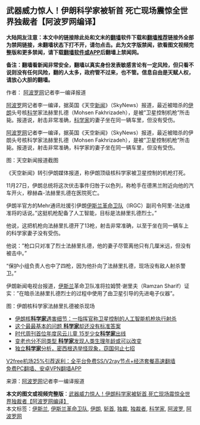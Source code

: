  <h2>武器威力惊人！伊朗科学家被斩首 死亡现场震惊全世界独裁者【阿波罗网编译】</h2> <p class="notice"><b>大陆网友注意：本文中的链接除此处和文末的<a href="https://github.com/bannedbook/fanqiang" >翻墙</a>软件下载和<a href="https://github.com/killgcd/justmysocks/blob/master/README.md">翻墙推荐</a>链接外全部为禁网链接，未翻墙状态下打不开，请勿点击。此为文字版禁闻，欲看图文视频完整版和更多禁闻，请下载<a href="https://github.com/bannedbook/fanqiang">翻墙软件或APP</a>后翻墙上禁闻网。</p><p>备注：翻墙看新闻非常安全，翻墙以真实身份发表敏感言论有一定风险，但只看不说则没有任何风险，翻的人太多，政府管不过来，也不管。信息自由是天赋人权，请放心大胆的翻墙。</b></p>  <div class="entry"> <p>作者： <span class='wp_keywordlink_affiliate'><a href="https://www.aboluowang.com/" title="阿波罗网" target="_blank">阿波罗网</a></span>记者李一编译报道</p> <p id="summary"><a href="https://www.bannedbook.org/bnews/tag/%E9%98%BF%E6%B3%A2%E7%BD%97/" class="st_tag internal_tag" rel="tag" title="标签 阿波罗 下的日志">阿波罗</a>网记者李一编译，据英国《天空<span class='wp_keywordlink_affiliate'><a href="https://www.bannedbook.org/" title="新闻">新闻</a></span>》（SkyNews）报道，最近被暗杀的<a href="https://www.bannedbook.org/bnews/tag/%e4%bc%8a%e6%9c%97/" class="st_tag internal_tag" rel="tag" title="标签 伊朗 下的日志">伊朗</a>头号核<span class='wp_keywordlink'><a href="https://www.bannedbook.org/forum11/topic309.html" title="禁片：“科学”的棍子" target="_blank">科学</a></span>家法赫里扎德（Mohsen Fakhrizadeh），是被&#8221;卫星控制机枪&#8221;所击毙。报道说，射击非常准确，<a href="https://www.bannedbook.org/bnews/tag/%e7%a7%91%e5%ad%a6%e5%ae%b6/" class="st_tag internal_tag" rel="tag" title="标签 科学家 下的日志">科学家</a>的妻子坐在同一辆车里，但没有受伤。</p> <p id="conimg"><a href="https://www.bannedbook.org/bnews/tag/%e9%98%bf%e6%b3%a2%e7%bd%97%e7%bd%91/" class="st_tag internal_tag" rel="tag" title="标签 阿波罗网 下的日志">阿波罗网</a>记者李一编译，据英国《天空新闻》（SkyNews）报道，最近被暗杀的伊朗头号核科学家法赫里扎德（Mohsen Fakhrizadeh），是被&#8221;卫星控制机枪&#8221;所击毙。报道说，射击非常准确，科学家的妻子坐在同一辆车里，但没有受伤。</p> <p>图：天空新闻报道截图</p>  <p>《天空新闻》转引伊朗媒体报道，称伊朗顶级核科学家被卫星控制的机枪打死。</p> <p>11月27日，伊朗总统将这次伏击事件归咎于以色列，称枪手在德黑兰附近向他的汽车开火，穆赫森-法赫里扎德在医院死亡。</p> <p>伊朗半官方的Mehr通讯社援引伊朗<a href="https://www.bannedbook.org/bnews/tag/%E4%BC%8A%E6%96%AF%E5%85%B0%E9%9D%A9%E5%91%BD%E5%8D%AB%E9%98%9F/" class="st_tag internal_tag" rel="tag" title="标签 伊斯兰革命卫队 下的日志">伊斯兰革命卫队</a>（IRGC）副司令阿里-法达维准将的话说。&#8221;这挺机枪配备了人工智能，目标是法赫里扎德烈士。&#8221;</p> <p>他说，这把机枪向法赫里扎德开了13枪，射击非常准确，以至于坐在同一辆车上的科学家妻子没有受伤。</p>  <p>他说：&#8221;枪口只对准了烈士法赫里扎德，他的妻子尽管离他只有几厘米远，但没有被击中。&#8221;</p> <p>&#8220;保护小组负责人也中了四枪，因为他扑向了法赫里扎德，现场没有敌人射杀警卫。&#8221;</p> <p>伊朗新闻电视台报道，<a href="https://www.bannedbook.org/bnews/tag/%e4%bc%8a%e6%96%af%e5%85%b0/" class="st_tag internal_tag" rel="tag" title="标签 伊斯兰 下的日志">伊斯兰</a>革命卫队准将拉姆赞·谢里夫（Ramzan Sharif）证实：&#8221;在暗杀法赫里扎德烈士的过程中使用了由卫星引导的先进电子仪器&#8221;。</p> <p>图：伊朗核科学家法赫里扎德被杀现场</p>  <ul class='op-related-articles' title='相关阅读'> <li><a href='https://www.bannedbook.org/bnews/worldnews/20201207/1443291.html' target='_blank'>伊朗核<b>科学家</b>遇害细节：一指挥官称卫星控制的人工智能机枪执行射杀</a></li> <li><a href='https://www.bannedbook.org/bnews/funmedia/20201205/1442659.html' target='_blank'>这个最最基本的问题 <b>科学家</b>却还没有标准答案</a></li> <li><a href='https://www.bannedbook.org/bnews/funmedia/20201205/1442606.html' target='_blank'>时代周刊首位年度风云儿童 15岁少女<b>科学家</b>出线</a></li> <li><a href='https://www.bannedbook.org/bnews/health/20201205/1442479.html' target='_blank'>变老也分不同类型 <b>科学家</b>发现人类生理年龄或可以改变</a></li> <li><a href='https://www.bannedbook.org/bnews/bannedvideo/20201205/1442306.html' target='_blank'>独立<b>科学家</b>分析，密西根选举怪现象，窃国何止七招</a></li> </ul> <p class="texttj"> <a href="https://www.bannedbook.org/forum23/topic22702.html" target="_blank">V2free机场25%引荐返利：全平台免费SS/V2ray节点+经济套餐高速翻墙</a><br/> <a href="https://github.com/bannedbook/fanqiang/wiki/%E7%A6%81%E9%97%BB%E7%BD%91%E5%AE%89%E5%8D%93%E7%BF%BB%E5%A2%99%E6%96%B0%E9%97%BBAPP" target="_blank">免费PC翻墙、安卓VPN翻墙APP</a></p><p> 来源：<a href="https://www.aboluowang.com/2020/1207/1531423.html" target="_blank">阿波罗网</a>记者李一编译报道 </p><a name='sharetosocial'></a>       <div><b>本文的图文或视频完整版</b>：<a href='https://www.bannedbook.org/bnews/cnnews/20201207/1443505.html'>武器威力惊人！伊朗科学家被斩首 死亡现场震惊全世界独裁者【阿波罗网编译】</a></div>  </div><!--END ENTRY--> <div class="postfooter"> <div>本文标签：<a href="https://www.bannedbook.org/bnews/tag/%e4%bc%8a%e6%96%af%e5%85%b0/" rel="tag">伊斯兰</a>, <a href="https://www.bannedbook.org/bnews/tag/%E4%BC%8A%E6%96%AF%E5%85%B0%E9%9D%A9%E5%91%BD%E5%8D%AB%E9%98%9F/" rel="tag">伊斯兰革命卫队</a>, <a href="https://www.bannedbook.org/bnews/tag/%e4%bc%8a%e6%9c%97/" rel="tag">伊朗</a>, <a href="https://www.bannedbook.org/bnews/tag/%E6%96%A9%E9%A6%96/" rel="tag">斩首</a>, <a href="https://www.bannedbook.org/bnews/tag/%E7%8B%AC%E8%A3%81/" rel="tag">独裁</a>, <a href="https://www.bannedbook.org/bnews/tag/%e7%8b%ac%e8%a3%81%e8%80%85/" rel="tag">独裁者</a>, <a href="https://www.bannedbook.org/bnews/tag/%e7%a7%91%e5%ad%a6%e5%ae%b6/" rel="tag">科学家</a>, <a href="https://www.bannedbook.org/bnews/tag/%E9%98%BF%E6%B3%A2%E7%BD%97/" rel="tag">阿波罗</a>, <a href="https://www.bannedbook.org/bnews/tag/%e9%98%bf%e6%b3%a2%e7%bd%97%e7%bd%91/" rel="tag">阿波罗网</a></div>  </div><!--END POSTFOOTER--> 